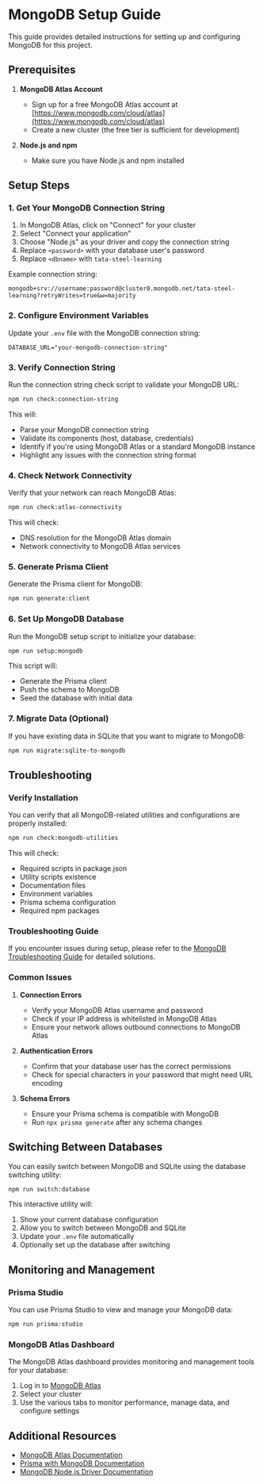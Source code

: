 # MongoDB Setup Guide

This guide provides detailed instructions for setting up and configuring MongoDB for this project.

## Prerequisites

1. **MongoDB Atlas Account**
   - Sign up for a free MongoDB Atlas account at [https://www.mongodb.com/cloud/atlas](https://www.mongodb.com/cloud/atlas)
   - Create a new cluster (the free tier is sufficient for development)

2. **Node.js and npm**
   - Make sure you have Node.js and npm installed

## Setup Steps

### 1. Get Your MongoDB Connection String

1. In MongoDB Atlas, click on "Connect" for your cluster
2. Select "Connect your application"
3. Choose "Node.js" as your driver and copy the connection string
4. Replace `<password>` with your database user's password
5. Replace `<dbname>` with `tata-steel-learning`

Example connection string:
```
mongodb+srv://username:password@cluster0.mongodb.net/tata-steel-learning?retryWrites=true&w=majority
```

### 2. Configure Environment Variables

Update your `.env` file with the MongoDB connection string:

```
DATABASE_URL="your-mongodb-connection-string"
```

### 3. Verify Connection String

Run the connection string check script to validate your MongoDB URL:

```bash
npm run check:connection-string
```

This will:
- Parse your MongoDB connection string
- Validate its components (host, database, credentials)
- Identify if you're using MongoDB Atlas or a standard MongoDB instance
- Highlight any issues with the connection string format

### 4. Check Network Connectivity

Verify that your network can reach MongoDB Atlas:

```bash
npm run check:atlas-connectivity
```

This will check:
- DNS resolution for the MongoDB Atlas domain
- Network connectivity to MongoDB Atlas services

### 5. Generate Prisma Client

Generate the Prisma client for MongoDB:

```bash
npm run generate:client
```

### 6. Set Up MongoDB Database

Run the MongoDB setup script to initialize your database:

```bash
npm run setup:mongodb
```

This script will:
- Generate the Prisma client
- Push the schema to MongoDB
- Seed the database with initial data

### 7. Migrate Data (Optional)

If you have existing data in SQLite that you want to migrate to MongoDB:

```bash
npm run migrate:sqlite-to-mongodb
```

## Troubleshooting

### Verify Installation

You can verify that all MongoDB-related utilities and configurations are properly installed:

```bash
npm run check:mongodb-utilities
```

This will check:
- Required scripts in package.json
- Utility scripts existence
- Documentation files
- Environment variables
- Prisma schema configuration
- Required npm packages

### Troubleshooting Guide

If you encounter issues during setup, please refer to the [MongoDB Troubleshooting Guide](./MONGODB_TROUBLESHOOTING.md) for detailed solutions.

### Common Issues

1. **Connection Errors**
   - Verify your MongoDB Atlas username and password
   - Check if your IP address is whitelisted in MongoDB Atlas
   - Ensure your network allows outbound connections to MongoDB Atlas

2. **Authentication Errors**
   - Confirm that your database user has the correct permissions
   - Check for special characters in your password that might need URL encoding

3. **Schema Errors**
   - Ensure your Prisma schema is compatible with MongoDB
   - Run `npx prisma generate` after any schema changes

## Switching Between Databases

You can easily switch between MongoDB and SQLite using the database switching utility:

```bash
npm run switch:database
```

This interactive utility will:
1. Show your current database configuration
2. Allow you to switch between MongoDB and SQLite
3. Update your `.env` file automatically
4. Optionally set up the database after switching

## Monitoring and Management

### Prisma Studio

You can use Prisma Studio to view and manage your MongoDB data:

```bash
npm run prisma:studio
```

### MongoDB Atlas Dashboard

The MongoDB Atlas dashboard provides monitoring and management tools for your database:

1. Log in to [MongoDB Atlas](https://cloud.mongodb.com)
2. Select your cluster
3. Use the various tabs to monitor performance, manage data, and configure settings

## Additional Resources

- [MongoDB Atlas Documentation](https://docs.atlas.mongodb.com/)
- [Prisma with MongoDB Documentation](https://www.prisma.io/docs/concepts/database-connectors/mongodb)
- [MongoDB Node.js Driver Documentation](https://docs.mongodb.com/drivers/node/)